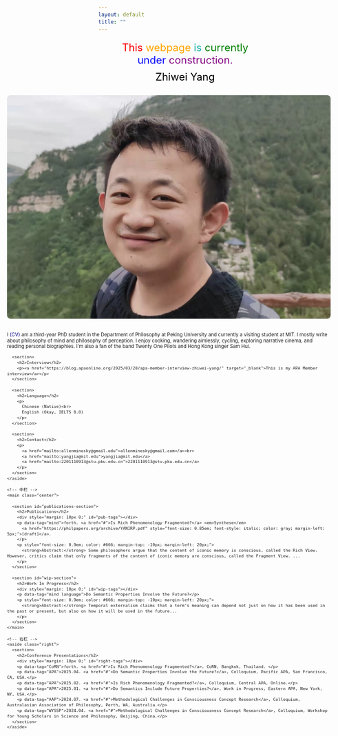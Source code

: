 ```yaml
---
layout: default
title: ""
---
```

<html lang="en">
<head>
  <meta charset="UTF-8" />
  <meta name="viewport" content="width=device-width, initial-scale=1.0"/>
  <style>
    * {
      box-sizing: border-box;
    }

    html, body {
      margin: 0;
      padding: 0;
      font-family: 'Georgia', serif;
      overflow-x: hidden;
      font-size: 16.5px;
    }

    a {
      text-decoration: none;
      color: darkblue;
    }

    a:hover {
      text-decoration: underline;
    }

    .container {
      display: flex;
      width: 100vw;
      padding-left: 10px;
      padding-right: 10px;
      gap: 20px;
      transform: translateX(-220px) scale(0.8);
      transform-origin: top left;
    }

    .left,
    .center,
    .right {
      padding-top: 10px;
      padding-bottom: 10px;
    }

    .left {
      flex: 1;
      min-width: 220px;
    }

    .center {
      flex: 2;
      min-width: 400px;
    }

    .right {
      flex: 1.2;
      min-width: 250px;
    }

    img.profile-photo {
      max-width: 100%;
      height: auto;
      border-radius: 10px;
      margin-bottom: 20px;
    }

    section {
      margin-bottom: 30px;
    }

    @media screen and (max-width: 900px) {
      .container {
        flex-direction: column;
        padding-left: 10px;
        padding-right: 10px;
      }

      .left, .center, .right {
        width: 100%;
      }

      .center {
        min-width: auto;
      }
    }
  </style>
</head>
<body>

  <div class="construction-banner" style="font-size: 24px; margin: 20px; text-align: center;">
    <span style="color: red;">This</span>
    <span style="color: orange;">webpage</span>
    <span style="color: lightseagreen;">is</span>
    <span style="color: green;">currently</span>
    <span style="color: blue;">under</span>
    <span style="color: purple;">construction.</span>
  </div>

  <div style="font-size: 24px; margin-top: -10px; margin-bottom: 20px; text-align: center; color: black;">
    Zhiwei Yang
  </div>

  <div class="container">
    <!-- 左栏 -->
    <aside class="left">
      <img src="https://github.com/pkuphil/zhiweiyang/blob/main/WechatIMG826.jpg?raw=true" alt="Profile Photo" class="profile-photo">
      <p>
        I <a href="#">(CV)</a> am a third-year PhD student in the Department of Philosophy at Peking University and currently a visiting student at MIT. I mostly write about philosophy of mind and philosophy of perception.
        I enjoy cooking, wandering aimlessly, cycling, exploring narrative cinema, and reading personal biographies. I'm also a fan of the band Twenty One Pilots and Hong Kong singer Sam Hui.
      </p>

      <section>
        <h2>Interview</h2>
        <p><a href="https://blog.apaonline.org/2025/03/28/apa-member-interview-zhiwei-yang/" target="_blank">This is my APA Member interview</a></p>
      </section>
      
      <section>
        <h2>Language</h2>
        <p>
          Chinese (Native)<br>
          English (Okay, IELTS 8.0)
        </p>
      </section>

      <section>
        <h2>Contact</h2>
        <p>
          <a href="mailto:allenminesky@gmail.edu">allenminesky@gmail.com</a><br>
          <a href="mailto:yangjia@mit.edu">yangjia@mit.edu</a>
          <a href="mailto:2201110913@stu.pku.edu.cn">2201110913@stu.pku.edu.cn</a>
        </p>
      </section>
    </aside>

    <!-- 中栏 -->
    <main class="center">

      <section id="publications-section">
        <h2>Publications</h2>
        <div style="margin: 10px 0;" id="pub-tags"></div>
        <p data-tag="mind">forth. <a href="#">Is Rich Phenomenology Fragmented?</a> <em>Synthese</em>
          <a href="https://philpapers.org/archive/YANIRP.pdf" style="font-size: 0.85em; font-style: italic; color: gray; margin-left: 5px;">[draft]</a>.
        </p>
        <p style="font-size: 0.9em; color: #666; margin-top: -10px; margin-left: 20px;">
          <strong>Abstract:</strong> Some philosophers argue that the content of iconic memory is conscious, called the Rich View. However, critics claim that only fragments of the content of iconic memory are conscious, called the Fragment View. ...
        </p>
      </section>

      <section id="wip-section">
        <h2>Work In Progress</h2>
        <div style="margin: 10px 0;" id="wip-tags"></div>
        <p data-tag="mind language">Do Semantic Properties Involve the Future?</p>
        <p style="font-size: 0.9em; color: #666; margin-top: -10px; margin-left: 20px;">
          <strong>Abstract:</strong> Temporal externalism claims that a term’s meaning can depend not just on how it has been used in the past or present, but also on how it will be used in the future...
        </p>
      </section>
    </main>

    <!-- 右栏 -->
    <aside class="right">
      <section>
        <h2>Conference Presentations</h2>
        <div style="margin: 10px 0;" id="right-tags"></div>
        <p data-tag="CoRN">forth. <a href="#">Is Rich Phenomenology Fragmented?</a>, CoRN, Bangkok, Thailand. </p>
        <p data-tag="APA">2025.04. <a href="#">Do Semantic Properties Involve the Future?</a>, Colloquium, Pacific APA, San Francisco, CA, USA.</p>
        <p data-tag="APA">2025.02. <a href="#">Is Rich Phenomenology Fragmented?</a>, Colloquium, Central APA, Online.</p>
        <p data-tag="APA">2025.01. <a href="#">Do Semantics Include Future Properties?</a>, Work in Progress, Eastern APA, New York, NY, USA.</p>
        <p data-tag="AAP">2024.07. <a href="#">Methodological Challenges in Consciousness Concept Research</a>, Colloquium, Australasian Association of Philosophy, Perth, WA, Australia.</p>
        <p data-tag="WYSSP">2024.04. <a href="#">Methodological Challenges in Consciousness Concept Research</a>, Colloquium, Workshop for Young Scholars in Science and Philosophy, Beijing, China.</p>
      </section>
    </aside>
  </div>

  <!-- ✅ JavaScript for independent tag filtering -->
  <script>
    document.addEventListener("DOMContentLoaded", () => {
      setupTagFilters('right', ['APA', 'AAP', 'CoRN', 'WYSSP'], '.right');
      setupTagFilters('pub', ['mind'], '#publications-section');
      setupTagFilters('wip', ['mind', 'language'], '#wip-section');
    });

    function setupTagFilters(sectionId, tags, scopeSelector) {
      const container = document.querySelector(`#${sectionId}-tags`);
      const items = document.querySelectorAll(`${scopeSelector} [data-tag]`);
      const counts = {};

      items.forEach(item => {
        const tagList = item.dataset.tag.split(/\s+/);
        tagList.forEach(tag => {
          counts[tag] = (counts[tag] || 0) + 1;
        });
      });

      container.innerHTML = `<strong>Filter:</strong> <button onclick="filterByTag('${sectionId}', 'all', '${scopeSelector}')">All (${items.length})</button>`;

      tags.forEach(tag => {
        const btn = document.createElement('button');
        btn.textContent = `${tag} (${counts[tag] || 0})`;
        btn.setAttribute('onclick', `filterByTag('${sectionId}', '${tag}', '${scopeSelector}')`);
        container.appendChild(btn);
      });
    }

    function filterByTag(sectionId, tag, scopeSelector) {
      const items = document.querySelectorAll(`${scopeSelector} [data-tag]`);
      items.forEach(item => {
        const tags = item.dataset.tag.split(/\s+/);
        item.style.display = tag === 'all' || tags.includes(tag) ? 'block' : 'none';
      });
    }
  </script>

</body>
</html>
